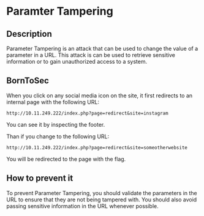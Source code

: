 # Paramter Tampering

## Description
Parameter Tampering is an attack that can be used to change the value of a parameter in a URL. This attack is can be used to retrieve sensitive information or to gain unauthorized access to a system.

## BornToSec
When you click on any social media icon on the site, it first redirects to an internal page with the following URL:

```http
http://10.11.249.222/index.php?page=redirect&site=instagram
```

You can see it by inspecting the footer.

Than if you change to the following URL:

```http
http://10.11.249.222/index.php?page=redirect&site=someotherwebsite
```

You will be redirected to the page with the flag.

## How to prevent it
To prevent Parameter Tampering, you should validate the parameters in the URL to ensure that they are not being tampered with. You should also avoid passing sensitive information in the URL whenever possible.